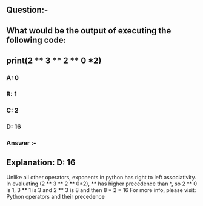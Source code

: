 ## Question:-
## What would be the output of executing the following code:
## print(2 ** 3 ** 2 ** 0 *2)
### A: 0
### B: 1
### C: 2
### D: 16
### Answer :- 
## Explanation: D: 16
Unlike all other operators, exponents in python has right to left associativity. In evaluating (2 ** 3 ** 2 ** 0*2), ** has higher precedence than *, so 2 ** 0 is 1, 3 ** 1 is 3 and 2 ** 3 is 8 and then 8 * 2 = 16
For more info, please visit: Python operators and their precedence
